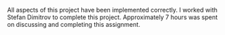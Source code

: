 All aspects of this project have been implemented correctly. I worked with Stefan Dimitrov to complete this project.
Approximately 7 hours was spent on discussing and completing this assignment.
